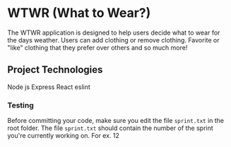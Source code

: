 # WTWR (What to Wear?)
The WTWR application is designed to help users decide what to wear for the days weather. Users can add clothing or remove clothing. Favorite or "like" clothing that they prefer over others and so much more!
## Project Technologies
 Node js
 Express
 React
 eslint

### Testing
Before committing your code, make sure you edit the file `sprint.txt` in the root folder. The file `sprint.txt` should contain the number of the sprint you're currently working on. For ex. 12
